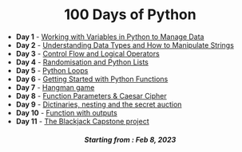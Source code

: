 <h1 align="center"> 
100 Days of Python
</h1>


<ul>
<li> <b>Day 1</b> - <a href="https://github.com/Oksuzova/Python_100days_challenge/tree/main/day001">Working with Variables in Python to Manage Data</a></li> 

<li> <b>Day 2</b> - <a href="https://github.com/Oksuzova/Python_100days_challenge/tree/main/day002">Understanding Data Types and How to Manipulate Strings</a></li>
 
<li> <b>Day 3</b> - <a href="https://github.com/Oksuzova/Python_100days_challenge/tree/main/day003">Control Flow and Logical Operators</a></li>

<li> <b>Day 4</b> - <a href="https://github.com/Oksuzova/Python_100days_challenge/tree/main/day004">Randomisation and Python Lists</a></li>

<li> <b>Day 5</b> - <a href="https://github.com/Oksuzova/Python_100days_challenge/tree/main/day005">Python Loops</a></li>

<li> <b>Day 6</b> - <a href="https://github.com/Oksuzova/Python_100days_challenge/tree/main/day006">Getting Started with Python Functions</a></li>

<li> <b>Day 7</b> - <a href="https://github.com/Oksuzova/Python_100days_challenge/tree/main/day007">Hangman game</a></li>

<li> <b>Day 8</b> - <a href="https://github.com/Oksuzova/Python_100days_challenge/tree/main/day008">Function Parameters & Caesar Cipher</a></li>
 
<li> <b>Day 9</b> - <a href="https://github.com/Oksuzova/Python_100days_challenge/tree/main/day009">Dictinaries, nesting and the secret auction</a></li>
 
<li> <b>Day 10</b> - <a href="https://github.com/Oksuzova/Python_100days_challenge/tree/main/day010">Function with outputs</a></li>

<li> <b>Day 11</b> - <a href="https://github.com/Oksuzova/Python_100days_challenge/tree/main/day011">The Blackjack Capstone project</a></li>
  

</ul>





<h5 align="center">
Starting from : Feb 8, 2023
</h5>
